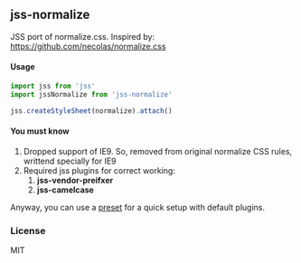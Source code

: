 ## jss-normalize

JSS port of normalize.css. Inspired by:
https://github.com/necolas/normalize.css

#### Usage

```````````````````js
import jss from 'jss'
import jssNormalize from 'jss-normalize'

jss.createStyleSheet(normalize).attach()
```````````````````

#### You must know

1. Dropped support of IE9. So, removed from original normalize CSS rules, writtend specially for IE9
2. Required jss plugins for correct working:
   1. **jss-vendor-preifxer**
   2. **jss-camelcase**

Anyway, you can use a [preset](https://github.com/cssinjs/jss-preset-default) for a quick setup with default plugins.

### License

MIT
